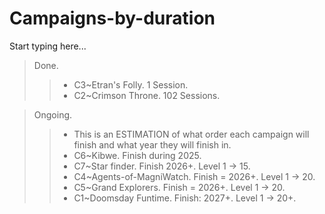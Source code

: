 # Campaigns-by-duration

Start typing here...

> Done.
>> - C3~Etran's Folly. 1 Session.
>> - C2~Crimson Throne. 102 Sessions.

> Ongoing. 
>> - This is an ESTIMATION of what order each campaign will finish and what year they will finish in.
>> - C6~Kibwe. Finish during 2025.
>> - C7~Star finder. Finish 2026+. Level 1 -> 15.
>> - C4~Agents-of-MagniWatch. Finish = 2026+. Level 1 -> 20.
>> - C5~Grand Explorers. Finish = 2026+. Level 1 -> 20.
>> - C1~Doomsday Funtime. Finish: 2027+. Level 1 -> 20+.
